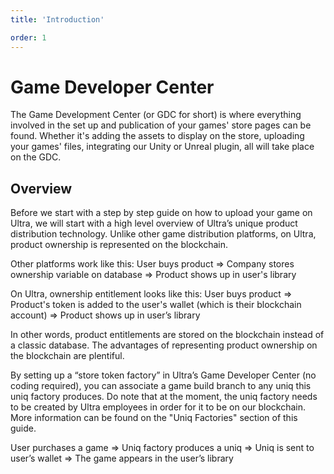 ```yaml
---
title: 'Introduction'

order: 1
---
```


# Game Developer Center

The Game Development Center (or GDC for short) is where everything involved in the set up and publication of your games' store pages can be found. Whether it's adding the assets to display on the store, uploading your games' files, integrating our Unity or Unreal plugin, all will take place on the GDC.

## Overview

Before we start with a step by step guide on how to upload your game on Ultra, we will start with a high level overview of Ultra’s unique product distribution technology. Unlike other game distribution platforms, on Ultra, product ownership is represented on the blockchain.

Other platforms work like this:
User buys product => Company stores ownership variable on database => Product shows up in user's library

On Ultra, ownership entitlement looks like this:
User buys product => Product's token is added to the user's wallet (which is their blockchain account) => Product shows up in user’s library

In other words, product entitlements are stored on the blockchain instead of a classic database. The advantages of representing product ownership on the blockchain are plentiful.

By setting up a “store token factory” in Ultra’s Game Developer Center (no coding required), you can associate a game build branch to any uniq this uniq factory produces. Do note that at the moment, the uniq factory needs to be created by Ultra employees in order for it to be on our blockchain. More information can be found on the "Uniq Factories" section of this guide.

User purchases a game => Uniq factory produces a uniq => Uniq is sent to user’s wallet => The game appears in the user’s library
